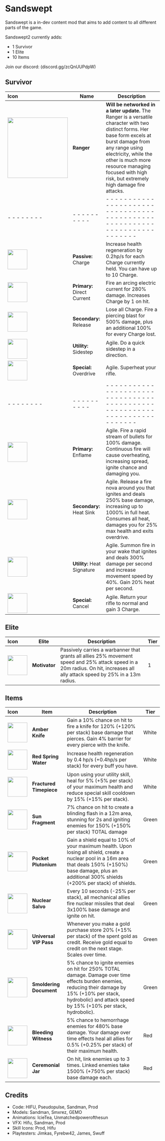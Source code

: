 # Sandswept
Sandswept is a in-dev content mod that aims to add content to all different parts of the game.

Sandswept2 currently adds:
- 1 Survivor
- 1 Elite
- 10 Items

Join our discord: (discord.gg/zcQnUUPdpW)

## Survivor
| Icon | Name | Description |
|:-|-|------|
|<img src="https://i.postimg.cc/66fDYrZC/tex-Ranger-Icon.png"  width="196" > | **Ranger** | **Will be networked in a later update.** The Ranger is a versatile character with two distinct forms. Her base form excels at burst damage from any range using electricity, while the other is much more resource managing focused with high risk, but extremely high damage fire attacks. |
| - - - - - - - - | - - - - - - - - - - | - - - - - - - - - - - - - - - - - - - - - - - - - - - - - - - - - - - - - - - - - - - - - - - - - - - - - - - - - - - - - - - - - - - - - - - - - |
| <img src="https://i.postimg.cc/fRqDz6fz/image.png"  width="64" > | **Passive:** Charge | Increase health regeneration by 0.2hp/s for each Charge currently held. You can have up to 10 Charge. | 
| <img src="https://i.postimg.cc/FzvQCmNZ/image1.png"  width="64" > | **Primary:** Direct Current | Fire an arcing electric current for 280% damage. Increases Charge by 1 on hit. |
| <img src="https://i.postimg.cc/TwM8hGL6/image2.png"  width="64" > | **Secondary:** Release | Lose all Charge. Fire a piercing blast for 500% damage, plus an additional 100% for every Charge lost. |
| <img src="https://i.postimg.cc/qR8P3YyC/image3.png"  width="64" > | **Utility:** Sidestep | Agile. Do a quick sidestep in a direction. | 
| <img src="https://i.postimg.cc/gjmfqDHt/image4png.png"  width="64" > | **Special:** Overdrive | Agile. Superheat your rifle. |
| - - - - - - - - | - - - - - - - - - - | - - - - - - - - - - - - - - - - - - - - - - - - - - - - - - - - - - - - - - - - - - - - - - - - - - - - - - - - - - - - - - - - - - - - - - - - - |
| <img src="https://i.postimg.cc/SNb1P012/tex-Overdrive-Fire.png"  width="64" > | **Primary:** Enflame | Agile. Fire a rapid stream of bullets for 100% damage. Continuous fire will cause overheating, increasing spread, ignite chance and damaging you. |
| <img src="https://i.postimg.cc/0jYnvQX6/tex-Heat-Sink.png"  width="64" > | **Secondary:** Heat Sink | Agile. Release a fire nova around you that ignites and deals 250% base damage, increasing up to 1000% in full heat. Consumes all heat, damages you for 25% max health and exits overdrive. |
| <img src="https://i.postimg.cc/vB6XPXWt/tex-Heat-Signature.png"  width="64" > | **Utility:** Heat Signature | Agile. Summon fire in your wake that ignites and deals 300% damage per second and increase movement speed by 40%. Gain 20% heat per second. |
| <img src="https://i.postimg.cc/85C3zNRZ/tex-Overdrive-Exit.png"  width="64" > | **Special:** Cancel | Agile. Return your rifle to normal and gain 3 Charge. |

## Elite
| Icon | Elite | Description | Tier |
|:-|-|------|-|
|<img src="https://i.postimg.cc/yxFxrwbW/tex-Motivator-Affix.png"  width="64" > | **Motivator** | Passively carries a warbanner that grants all allies 25% movement speed and 25% attack speed in a 20m radius. On hit, increases all ally attack speed by 25% in a 13m radius. | 1 |

## Items
| Icon | Item | Description | Tier |
|:-|-|------|-|
|<img src="https://i.postimg.cc/ZKTbBHc7/tex-Amber-Knife.png"  width="64" > | **Amber Knife** | Gain a 10% chance on hit to fire a knife for 120% (+120% per stack) base damage that pierces. Gain 4% barrier for every pierce with the knife.  | White |
|<img src="https://i.postimg.cc/1RVSGrFJ/tex-Red-Spring-Water.png"  width="64" > | **Red Spring Water** | Increase health regeneration by 0.4 hp/s (+0.4hp/s per stack) for every buff you have. | White |
|<img src="https://i.postimg.cc/kGZ6kQnh/tex-Fractured-Timepiece.png"  width="64" > | **Fractured Timepiece** | Upon using your utility skill, heal for 5% (+5% per stack) of your maximum health and reduce special skill cooldown by 15% (+15% per stack).| White |
|<img src="https://i.postimg.cc/LXcqFPFd/tex-Sun-Fragment.png"  width="64" > | **Sun Fragment** | 7% chance on hit to create a blinding flash in a 12m area, stunning for 2s and igniting enemies for 150% (+150% per stack) TOTAL damage| Green |
|<img src="https://i.postimg.cc/1XN5VLQJ/tex-Pocket-Plutonium.png"  width="64" > | **Pocket Plutonium** | Gain a shield equal to 10% of your maximum health. Upon losing all shield, create a nuclear pool in a 16m area that deals 150% (+150%) base damage, plus an additional 300% shields (+200% per stack) of shields. | Green |
|<img src="https://i.postimg.cc/yd9LgHmF/tex-Nuclear-Salvo.png"  width="64" > | **Nuclear Salvo** | Every 10 seconds (-25% per stack), all mechanical allies fire nuclear missiles that deal 3x100% base damage and ignite on hit. | Green |
|<img src="https://i.postimg.cc/NGXcyd7k/Uni-VIPIcon.png"  width="64" > | **Universal VIP Pass** | Whenever you make a gold purchase store 20% (+15% per stack) of the spent gold as credit. Receive gold equal to credit on the next stage. Scales over time. | Green |
|<img src="https://i.postimg.cc/QtFVs3R3/Document-Icon.png"  width="64" > | **Smoldering Document** | 5% chance to ignite enemies on hit for 250% TOTAL damage. Damage over time effects burden enemies, reducing their damage by 15% (+10% per stack, hydrobolic) and attack speed by 15% (+10% per stack, hydrobolic). | Green |
|<img src="https://i.postimg.cc/PxjsGfV3/tex-Bleeding-Witness.png"  width="64" > | **Bleeding Witness** | 5% chance to hemorrhage enemies for 480% base damage. Your damage over time effects heal all allies for 0.5% (+0.25% per stack) of their maximum health. | Red |
|<img src="https://i.postimg.cc/pXf50nwk/tex-Ceremonial-Jar.png"  width="64" > | **Ceremonial Jar** | On hit, link enemies up to 3 times. Linked enemies take 1500% (+750% per stack) base damage each. | Red |

## Credits
- Code: HIFU, Pseudopulse, Sandman, Prod
- Models: Sandman, Smxrez, GEMO
- Animations: IcieTea, Unmatchedpowerofthesun
- VFX: Hifu, Sandman, Prod
- Skill Icons: Prod, Hifu
- Playtesters: Jimkas, Fyrebw42, James, Swuff
